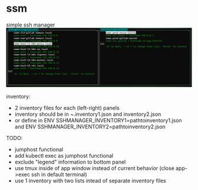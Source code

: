 # ssm
simple ssh manager
![Screenshot](ssh-manager-screenshot.png)

inventory:
- 2 inventory files for each (left-right) panels
- inventory should be in ~.inventory1.json and inventory2.json
- or define in ENV SSHMANAGER_INVENTORY1=pathtoinventory1.json and ENV SSHMANAGER_INVENTORY2=pathtoinventory2.json  

TODO:
- jumphost functional
- add kubectl exec as jumphost functional
- exclude "legend" information to bottom panel
- use tmux inside of app window instead of current behavior (close app->exec ssh in default terminal)
- use 1 inventory with two lists intead of separate inventory files
